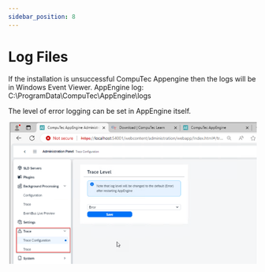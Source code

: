 ```yaml
---
sidebar_position: 8
---
```


# Log Files

If the installation is unsuccessful CompuTec Appengine then the logs will be in Windows Event Viewer.
AppEngine log:
C:\ProgramData\CompuTec\AppEngine\logs

The level of error logging can be set in AppEngine itself.

![Log Files](./media/log-files.png)
